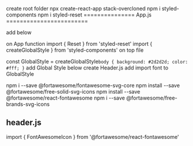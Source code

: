 create root folder
npx create-react-app stack-overcloned
npm i styled-components
npm i styled-reset
===============  App.js ========================

add <Reset /> below <div> on App function 
import { Reset } from 'styled-reset'
import { createGlobalStyle } from 'styled-components' on top file

const GlobalStyle = createGlobalStyle`
    body {
        background: #2d2d2d;
        color: #fff;
    }
`
add Global Style below <Reset />
create Header.js
add import font to GlobalStyle

npm i --save @fortawesome/fontawesome-svg-core
npm install --save @fortawesome/free-solid-svg-icons
npm install --save @fortawesome/react-fontawesome
npm i --save @fortawesome/free-brands-svg-icons
## header.js
 import { FontAwesomeIcon } from '@fortawesome/react-fontawesome'